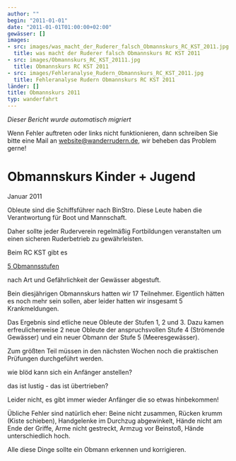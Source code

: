 ```yaml
---
author: ""
begin: "2011-01-01"
date: "2011-01-01T01:00:00+02:00"
gewässer: []
images:
- src: images/was_macht_der_Ruderer_falsch_Obmannskurs_RC_KST_2011.jpg
  title: was macht der Ruderer falsch Obmannskurs RC KST 2011
- src: images/Obmannskurs_RC_KST_20111.jpg
  title: Obmannskurs RC KST 2011
- src: images/Fehleranalyse_Rudern_Obmannskurs_RC_KST_2011.jpg
  title: Fehleranalyse Rudern Obmannskurs RC KST 2011
länder: []
title: Obmannskurs 2011
typ: wanderfahrt
---
```



*Dieser Bericht wurde automatisch migriert*

Wenn Fehler auftreten oder links nicht funktionieren, dann schreiben Sie bitte eine Mail an website@wanderrudern.de, wir beheben das Problem gerne!



# Obmannskurs Kinder + Jugend


Januar 2011

Obleute sind die Schiffsführer nach BinStro. Diese Leute haben die Verantwortung für Boot und Mannschaft.

Daher sollte jeder Ruderverein regelmäßig Fortbildungen veranstalten um einen sicheren Ruderbetrieb zu gewährleisten.

Beim RC KST gibt es

[5 Obmannsstufen](/berichte/2022/obmannsstufen)

nach Art und Gefährlichkeit der Gewässer abgestuft.

Bein diesjährigen Obmannskurs hatten wir 17 Teilnehmer. Eigentlich hätten es noch mehr sein sollen, aber leider hatten wir insgesamt 5 Krankmeldungen.

Das Ergebnis sind etliche neue Obleute der Stufen 1, 2 und 3. Dazu kamen erfreulicherweise 2 neue Obleute der anspruchsvollen Stufe 4 (Strömende Gewässer) und ein neuer Obmann der Stufe 5 (Meeresgewässer).

Zum größten Teil müssen in den nächsten Wochen noch die praktischen Prüfungen durchgeführt werden.

wie blöd kann sich ein Anfänger anstellen?

das ist lustig - das ist übertrieben?

Leider nicht, es gibt immer wieder Anfänger die so etwas hinbekommen!

Übliche Fehler sind natürlich eher: Beine nicht zusammen, Rücken krumm (Kiste schieben), Handgelenke im Durchzug abgewinkelt, Hände nicht am Ende der Griffe, Arme nicht gestreckt, Armzug vor Beinstoß, Hände unterschiedlich hoch.

Alle diese Dinge sollte ein Obmann erkennen und korrigieren.
